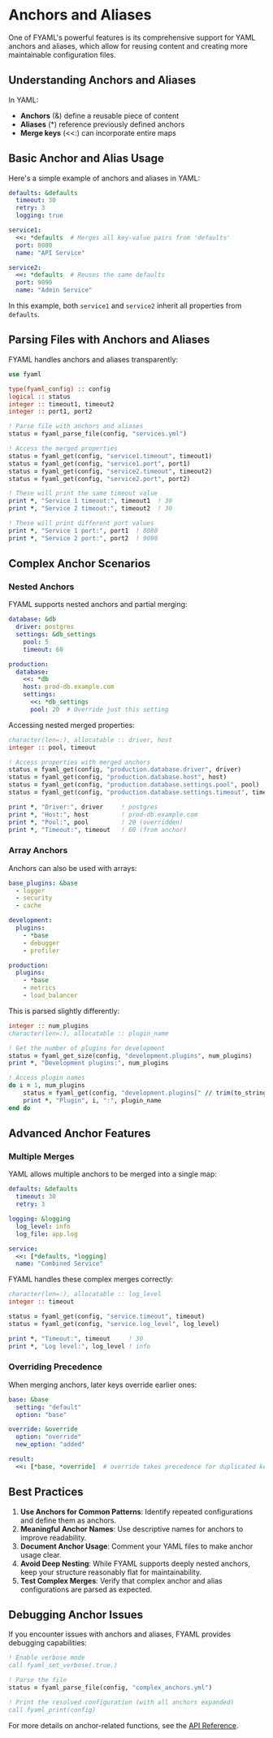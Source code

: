 # Anchors and Aliases

One of FYAML's powerful features is its comprehensive support for YAML anchors and aliases, which allow for reusing content and creating more maintainable configuration files.

## Understanding Anchors and Aliases

In YAML:
- **Anchors** (&) define a reusable piece of content
- **Aliases** (*) reference previously defined anchors
- **Merge keys** (<<:) can incorporate entire maps

## Basic Anchor and Alias Usage

Here's a simple example of anchors and aliases in YAML:

```yaml
defaults: &defaults
  timeout: 30
  retry: 3
  logging: true

service1:
  <<: *defaults  # Merges all key-value pairs from 'defaults'
  port: 8080
  name: "API Service"

service2:
  <<: *defaults  # Reuses the same defaults
  port: 9090
  name: "Admin Service"
```

In this example, both `service1` and `service2` inherit all properties from `defaults`.

## Parsing Files with Anchors and Aliases

FYAML handles anchors and aliases transparently:

```fortran
use fyaml

type(fyaml_config) :: config
logical :: status
integer :: timeout1, timeout2
integer :: port1, port2

! Parse file with anchors and aliases
status = fyaml_parse_file(config, "services.yml")

! Access the merged properties
status = fyaml_get(config, "service1.timeout", timeout1)
status = fyaml_get(config, "service1.port", port1)
status = fyaml_get(config, "service2.timeout", timeout2)
status = fyaml_get(config, "service2.port", port2)

! These will print the same timeout value
print *, "Service 1 timeout:", timeout1  ! 30
print *, "Service 2 timeout:", timeout2  ! 30

! These will print different port values
print *, "Service 1 port:", port1  ! 8080
print *, "Service 2 port:", port2  ! 9090
```

## Complex Anchor Scenarios

### Nested Anchors

FYAML supports nested anchors and partial merging:

```yaml
database: &db
  driver: postgres
  settings: &db_settings
    pool: 5
    timeout: 60

production:
  database:
    <<: *db
    host: prod-db.example.com
    settings:
      <<: *db_settings
      pool: 20  # Override just this setting
```

Accessing nested merged properties:

```fortran
character(len=:), allocatable :: driver, host
integer :: pool, timeout

! Access properties with merged anchors
status = fyaml_get(config, "production.database.driver", driver)
status = fyaml_get(config, "production.database.host", host)
status = fyaml_get(config, "production.database.settings.pool", pool)
status = fyaml_get(config, "production.database.settings.timeout", timeout)

print *, "Driver:", driver     ! postgres
print *, "Host:", host         ! prod-db.example.com
print *, "Pool:", pool         ! 20 (overridden)
print *, "Timeout:", timeout   ! 60 (from anchor)
```

### Array Anchors

Anchors can also be used with arrays:

```yaml
base_plugins: &base
  - logger
  - security
  - cache

development:
  plugins:
    - *base
    - debugger
    - profiler

production:
  plugins:
    - *base
    - metrics
    - load_balancer
```

This is parsed slightly differently:

```fortran
integer :: num_plugins
character(len=:), allocatable :: plugin_name

! Get the number of plugins for development
status = fyaml_get_size(config, "development.plugins", num_plugins)
print *, "Development plugins:", num_plugins

! Access plugin names
do i = 1, num_plugins
    status = fyaml_get(config, "development.plugins[" // trim(to_string(i-1)) // "]", plugin_name)
    print *, "Plugin", i, ":", plugin_name
end do
```

## Advanced Anchor Features

### Multiple Merges

YAML allows multiple anchors to be merged into a single map:

```yaml
defaults: &defaults
  timeout: 30
  retry: 3

logging: &logging
  log_level: info
  log_file: app.log

service:
  <<: [*defaults, *logging]
  name: "Combined Service"
```

FYAML handles these complex merges correctly:

```fortran
character(len=:), allocatable :: log_level
integer :: timeout

status = fyaml_get(config, "service.timeout", timeout)
status = fyaml_get(config, "service.log_level", log_level)

print *, "Timeout:", timeout     ! 30
print *, "Log level:", log_level ! info
```

### Overriding Precedence

When merging anchors, later keys override earlier ones:

```yaml
base: &base
  setting: "default"
  option: "base"

override: &override
  option: "override"
  new_option: "added"

result:
  <<: [*base, *override]  # override takes precedence for duplicated keys
```

## Best Practices

1. **Use Anchors for Common Patterns**: Identify repeated configurations and define them as anchors.
2. **Meaningful Anchor Names**: Use descriptive names for anchors to improve readability.
3. **Document Anchor Usage**: Comment your YAML files to make anchor usage clear.
4. **Avoid Deep Nesting**: While FYAML supports deeply nested anchors, keep your structure reasonably flat for maintainability.
5. **Test Complex Merges**: Verify that complex anchor and alias configurations are parsed as expected.

## Debugging Anchor Issues

If you encounter issues with anchors and aliases, FYAML provides debugging capabilities:

```fortran
! Enable verbose mode
call fyaml_set_verbose(.true.)

! Parse the file
status = fyaml_parse_file(config, "complex_anchors.yml")

! Print the resolved configuration (with all anchors expanded)
call fyaml_print(config)
```

For more details on anchor-related functions, see the [API Reference](../api/fyaml.md).
